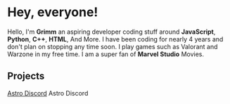 # Hey, everyone!

Hello, I'm **Grimm** an aspiring developer coding stuff around **JavaScript**, **Python**, **C++**, **HTML**, And More. I have been coding for nearly 4 years and don't plan on stopping any time soon. I play games such as Valorant and Warzone in my free time. I am a super fan of **Marvel Studio** Movies.

## Projects
[Astro Discord](https://cdn.discordapp.com/attachments/854181916470804500/862896533129003028/Astro.png) Astro Discord

